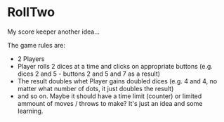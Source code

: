 # RollTwo
My score keeper another idea...

The game rules are:
- 2 Players
- Player rolls 2 dices at a time and clicks on appropriate buttons (e.g. dices 2 and 5 - buttons 2 and 5 and 7 as a result)
- The result doubles whet Player gains doubled dices (e.g. 4 and 4, no matter what number of dots, it just doubles the result)
- and so on.
Maybe it should have a time limit (counter) or limited ammount of moves / throws to make?
It's just an idea and some learning.
